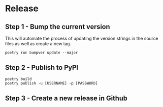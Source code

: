 # Release

## Step 1 - Bump the current version

This will automate the process of updating the version strings in the source files as well as create a new tag.

    poetry run bumpver update --major

## Step 2 - Publish to PyPI

    poetry build
    poetry publish -u [USERNAME] -p [PASSWORD]

## Step 3 - Create a new release in Github
